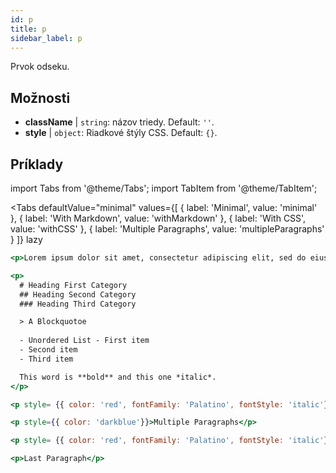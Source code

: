 ```yaml
---
id: p
title: p
sidebar_label: p
---
```


Prvok odseku.

## Možnosti

* __className__ | `string`: názov triedy. Default: `''`.
* __style__ | `object`: Riadkové štýly CSS. Default: `{}`.


## Príklady

import Tabs from '@theme/Tabs';
import TabItem from '@theme/TabItem';

<Tabs
    defaultValue="minimal"
    values={[
        { label: 'Minimal', value: 'minimal' },
        { label: 'With Markdown', value: 'withMarkdown' },
        { label: 'With CSS', value: 'withCSS' },
        { label: 'Multiple Paragraphs', value: 'multipleParagraphs' }
    ]}
    lazy
>

<TabItem value="minimal">

```jsx live
<p>Lorem ipsum dolor sit amet, consectetur adipiscing elit, sed do eiusmod tempor incididunt ut labore et dolore magna aliqua. Ut enim ad minim veniam, quis nostrud exercitation ullamco laboris nisi ut aliquip ex ea commodo consequat. Duis aute irure dolor in reprehenderit in voluptate velit esse cillum dolore eu fugiat nulla pariatur. Excepteur sint occaecat cupidatat non proident, sunt in culpa qui officia deserunt mollit anim id est laborum.</p>
```

</TabItem>

<TabItem value="withMarkdown">

```jsx live
<p>
  # Heading First Category
  ## Heading Second Category
  ### Heading Third Category

  > A Blockquotoe
  
  - Unordered List - First item
  - Second item
  - Third item

  This word is **bold** and this one *italic*.
</p>
```
</TabItem>

<TabItem value="withCSS">

```jsx live
<p style= {{ color: 'red', fontFamily: 'Palatino', fontStyle: 'italic'}}>Lorem ipsum dolor sit amet, consectetur adipiscing elit, sed do eiusmod tempor incididunt ut labore et dolore magna aliqua. Ut enim ad minim veniam, quis nostrud exercitation ullamco laboris nisi ut aliquip ex ea commodo consequat. Duis aute irure dolor in reprehenderit in voluptate velit esse cillum dolore eu fugiat nulla pariatur. Excepteur sint occaecat cupidatat non proident, sunt in culpa qui officia deserunt mollit anim id est laborum.</p>
```
</TabItem>

<TabItem value="multipleParagraphs">

```jsx live
<p style={{ color: 'darkblue'}}>Multiple Paragraphs</p>

<p style= {{ color: 'red', fontFamily: 'Palatino', fontStyle: 'italic'}}>Lorem ipsum dolor sit amet, consectetur adipiscing elit, sed do eiusmod tempor incididunt ut labore et dolore magna aliqua. Ut enim ad minim veniam, quis nostrud exercitation ullamco laboris nisi ut aliquip ex ea commodo consequat. Duis aute irure dolor in reprehenderit in voluptate velit esse cillum dolore eu fugiat nulla pariatur. Excepteur sint occaecat cupidatat non proident, sunt in culpa qui officia deserunt mollit anim id est laborum.</p>

<p>Last Paragraph</p>
```
</TabItem>

</Tabs>
